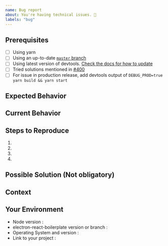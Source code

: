```yaml
---
name: Bug report
about: You're having technical issues. 🐞
labels: "bug"
---
```


<!-- Please use the following issue template or your issue will be closed -->

## Prerequisites

<!-- If the following boxes are not ALL checked, your issue is likely to be closed -->

-   [ ] Using yarn
-   [ ] Using an up-to-date [`master` branch](https://github.com/electron-react-boilerplate/electron-react-boilerplate/tree/master)
-   [ ] Using latest version of devtools. [Check the docs for how to update](https://electron-react-boilerplate.js.org/docs/dev-tools/)
-   [ ] Tried solutions mentioned in [#400](https://github.com/electron-react-boilerplate/electron-react-boilerplate/issues/400)
-   [ ] For issue in production release, add devtools output of `DEBUG_PROD=true yarn build && yarn start`

## Expected Behavior

<!--- What should have happened? -->

## Current Behavior

<!--- What went wrong? -->

## Steps to Reproduce

<!-- Add relevant code and/or a live example -->
<!-- Add stack traces -->

1.

2.

3.

4.

## Possible Solution (Not obligatory)

<!--- Suggest a reason for the bug or how to fix it. -->

## Context

<!--- How has this issue affected you? What are you trying to accomplish? -->
<!--- Did you make any changes to the boilerplate after cloning it? -->
<!--- Providing context helps us come up with a solution that is most useful in the real world -->

## Your Environment

<!--- Include as many relevant details about the environment you experienced the bug in -->

-   Node version :
-   electron-react-boilerplate version or branch :
-   Operating System and version :
-   Link to your project :

<!---
❗️❗️ Also, please consider donating (https://opencollective.com/electron-react-boilerplate-594) ❗️❗️

Donations will ensure the following:

🔨 Long term maintenance of the project
🛣 Progress on the roadmap
🐛 Quick responses to bug reports and help requests
 -->
